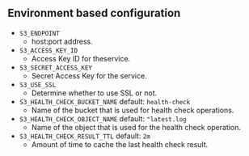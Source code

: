 
## Environment based configuration

* `S3_ENDPOINT`
    * host:port address.
* `S3_ACCESS_KEY_ID`
    * Access Key ID for theservice.
* `S3_SECRET_ACCESS_KEY`
    * Secret Access Key for the service.
* `S3_USE_SSL`
    * Determine whether to use SSL or not.
* `S3_HEALTH_CHECK_BUCKET_NAME` default: `health-check`
    * Name of the bucket that is used for health check operations.
* `S3_HEALTH_CHECK_OBJECT_NAME` default: `"latest.log`
    * Name of the object that is used for the health check operation.
* `S3_HEALTH_CHECK_RESULT_TTL` default: `2m`
    * Amount of time to cache the last health check result.